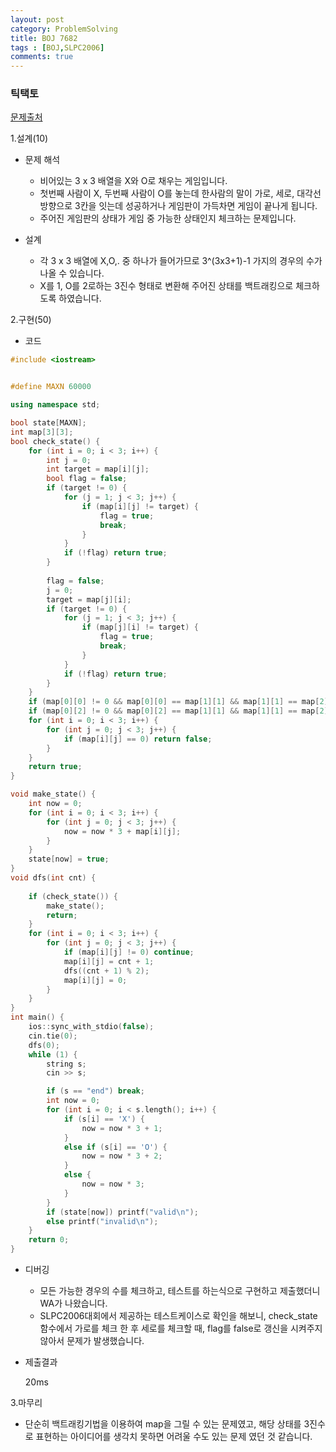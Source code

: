```yaml
---
layout: post
category: ProblemSolving
title: BOJ 7682
tags : [BOJ,SLPC2006]
comments: true
---
```


### 틱택토
[문제출처](https://www.acmicpc.net/problem/7682)

1.설계(10)

  - 문제 해석
  
    - 비어있는 3 x 3 배열을 X와 O로 채우는 게임입니다.
    - 첫번째 사람이 X, 두번째 사람이 O를 놓는데 한사람의 말이 가로, 세로, 대각선 방향으로 3칸을 잇는데 성공하거나 게임판이 가득차면
    게임이 끝나게 됩니다.
    - 주어진 게임판의 상태가 게임 중 가능한 상태인지 체크하는 문제입니다.
  - 설계
  
    - 각 3 x 3 배열에 X,O,. 중 하나가 들어가므로 3^(3x3+1)-1 가지의 경우의 수가 나올 수 있습니다.
    - X를 1, O를 2로하는 3진수 형태로 변환해 주어진 상태를 백트래킹으로 체크하도록 하였습니다.     
    
2.구현(50)

  - 코드
  
```cpp
#include <iostream>


#define MAXN 60000

using namespace std;

bool state[MAXN];
int map[3][3];
bool check_state() {
	for (int i = 0; i < 3; i++) {
		int j = 0;
		int target = map[i][j];
		bool flag = false;
		if (target != 0) {
			for (j = 1; j < 3; j++) {
				if (map[i][j] != target) {
					flag = true;
					break;
				}
			}
			if (!flag) return true;
		}
		
		flag = false;
		j = 0;
		target = map[j][i];
		if (target != 0) {
			for (j = 1; j < 3; j++) {
				if (map[j][i] != target) {
					flag = true;
					break;
				}
			}
			if (!flag) return true;
		}	
	}
	if (map[0][0] != 0 && map[0][0] == map[1][1] && map[1][1] == map[2][2]) return true;
	if (map[0][2] != 0 && map[0][2] == map[1][1] && map[1][1] == map[2][0]) return true;
	for (int i = 0; i < 3; i++) {
		for (int j = 0; j < 3; j++) {
			if (map[i][j] == 0) return false;
		}
	}
	return true;
}

void make_state() {
	int now = 0;
	for (int i = 0; i < 3; i++) {
		for (int j = 0; j < 3; j++) {
			now = now * 3 + map[i][j];
		}
	}
	state[now] = true;
}
void dfs(int cnt) {
	
	if (check_state()) {
		make_state();
		return;
	}
	for (int i = 0; i < 3; i++) {
		for (int j = 0; j < 3; j++) {
			if (map[i][j] != 0) continue;
			map[i][j] = cnt + 1;
			dfs((cnt + 1) % 2);
			map[i][j] = 0;
		}
	}
}
int main() {
	ios::sync_with_stdio(false);
	cin.tie(0);
	dfs(0);
	while (1) {
		string s;
		cin >> s;

		if (s == "end") break;
		int now = 0;
		for (int i = 0; i < s.length(); i++) {
			if (s[i] == 'X') {
				now = now * 3 + 1;
			}
			else if (s[i] == 'O') {
				now = now * 3 + 2;
			}
			else {
				now = now * 3;
			}
		}
		if (state[now]) printf("valid\n");
		else printf("invalid\n");
	}
	return 0;
}
```
  - 디버깅
    
      - 모든 가능한 경우의 수를 체크하고, 테스트를 하는식으로 구현하고 제출했더니 WA가 나왔습니다.
      - SLPC2006대회에서 제공하는 테스트케이스로 확인을 해보니, check_state 함수에서 가로를 체크 한 후 세로를 체크할 때, flag를 false로
      갱신을 시켜주지 않아서 문제가 발생했습니다.
      
  - 제출결과
    
    20ms
    

3.마무리

- 단순히 백트래킹기법을 이용하여 map을 그릴 수 있는 문제였고, 해당 상태를 3진수로 표현하는 아이디어를 생각치 못하면 어려울 수도 있는 문제
였던 것 같습니다.
